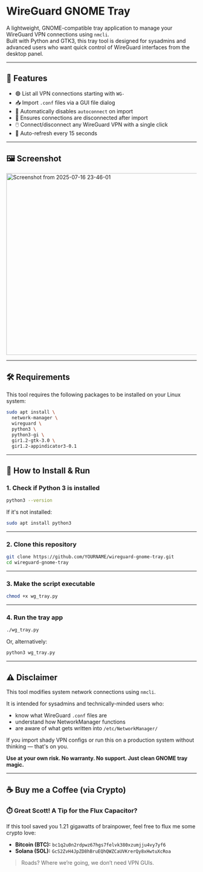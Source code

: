 # WireGuard GNOME Tray

A lightweight, GNOME-compatible tray application to manage your WireGuard VPN connections using `nmcli`.  
Built with Python and GTK3, this tray tool is designed for sysadmins and advanced users who want quick control of WireGuard interfaces from the desktop panel.

---

## 🚀 Features

- 🟢 List all VPN connections starting with `WG-`
- 📥 Import `.conf` files via a GUI file dialog
- 🚫 Automatically disables `autoconnect` on import
- 📴 Ensures connections are disconnected after import
- 🖱️ Connect/disconnect any WireGuard VPN with a single click
- 🔁 Auto-refresh every 15 seconds

---

## 🖼️ Screenshot

<img width="568" height="480" alt="Screenshot from 2025-07-16 23-46-01" src="https://github.com/user-attachments/assets/899a0dab-db20-4d56-a954-8e7ae5fc9f5e" />

---

## 🛠️ Requirements

This tool requires the following packages to be installed on your Linux system:

```bash
sudo apt install \
  network-manager \
  wireguard \
  python3 \
  python3-gi \
  gir1.2-gtk-3.0 \
  gir1.2-appindicator3-0.1
```

---

## 🧩 How to Install & Run

### 1. Check if Python 3 is installed

```bash
python3 --version
```

If it's not installed:

```bash
sudo apt install python3
```

---

### 2. Clone this repository

```bash
git clone https://github.com/YOURNAME/wireguard-gnome-tray.git
cd wireguard-gnome-tray
```

---

### 3. Make the script executable

```bash
chmod +x wg_tray.py
```

---

### 4. Run the tray app

```bash
./wg_tray.py
```

Or, alternatively:

```bash
python3 wg_tray.py
```

---

## ⚠️ Disclaimer

This tool modifies system network connections using `nmcli`.

It is intended for sysadmins and technically-minded users who:

- know what WireGuard `.conf` files are
- understand how NetworkManager functions
- are aware of what gets written into `/etc/NetworkManager/`

If you import shady VPN configs or run this on a production system without thinking — that's on you.

**Use at your own risk. No warranty. No support. Just clean GNOME tray magic.**

---

## ☕ Buy me a Coffee (via Crypto)

### ⏱️ Great Scott! A Tip for the Flux Capacitor?

If this tool saved you 1.21 gigawatts of brainpower, feel free to flux me some crypto love:

- **Bitcoin (BTC):** `bc1q2u0n2rdpwz67hgs7felvk380xzumjju4vy7yf6`
- **Solana (SOL):** `GcS2ZvH4JpZD8hBruEQhQWZCaUVKrerQy8xHwtuXcRoa`

> Roads? Where we’re going, we don’t need VPN GUIs.
